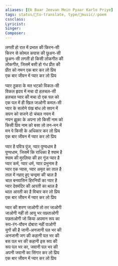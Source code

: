```yaml
---
aliases: [Ek Baar Jeevan Mein Pyaar Karlo Priye]
tags: status/📰to-translate, type/🎵music/🎶poem  
cssclass:
Lyricist: 
Singer:
Composer:
---
```


लगती हो रात में प्रभात की किरन-सी  
किरन से कोमल कपास की छुअन-सी  
छुअन-सी लगती हो किसी लोकगीत की  
लोकगीत, जिसमें बसी हो गंध प्रीत की  
प्रीत को नमन एक बार कर लो प्रिय  
एक बार जीवन में प्यार कर लो प्रिय  
  
प्यार ठुकरा के मत भटको विकल-सी  
विकल हृदय में मचा दो हलचल-सी  
हलचल प्यार की मचा दो एक पल को  
एक पल में ही खिल जाओगी कमल-सी  
प्यार के सलोने पंख बांध लो सपन में  
सपन को सजने दो चंचल नयन में  
नयन झुका के अपना लो किसी नाम को  
किसी प्रिय नाम को बसा लो तन-मन में  
मन पे किसी के अधिकार कर लो प्रिय  
एक बार जीवन में प्यार कर लो प्रिय  
  
प्यार है पवित्र पुंज, प्यार पुण्यधाम है  
पुण्यधाम, जिसमें कि राधिका है श्याम है  
श्याम की मुरलिया की हर गूंज प्यार है  
प्यार कर्म, प्यार धर्म, प्यार प्रभुनाम है  
प्यार एक प्यास, प्यार अमृत का ताल है  
ताल में नहाए हुए चन्द्रमा की चाल है  
चाल बनवासिन हिरनियों का प्यार है  
प्यार देवमंदिर की आरती का थाल है  
थाल आरती का है विचार कर लो प्रिय  
एक बार जीवन में प्यार कर लो प्रिय  
  
प्यार की शरण जाओगी तो तर जाओगी  
जाओगी नहीं तो आयु भर पछताओगी  
पछताओगी जो किया अपमान रूप का  
रूप-रंग-यौवन दोबारा नहीं पाओगी  
युगों की है जानी-अनजानी पल भर की  
अनजानी जग की कहानी पल भर की  
बस पल भर की कहानी इस रूप की  
रूप पल भर का, जवानी पल भर की  
अपनी जवानी का सिंगार कर लो प्रिय  
एक बार जीवन में प्यार कर लो प्रिय



